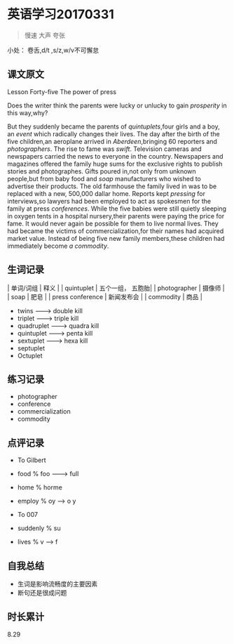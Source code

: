 # 英语学习20170331

> 慢速 大声 夸张

小处： 卷舌,d/t ,s/z,w/v不可懈怠

## 课文原文

Lesson Forty-five  The power of press

Does the writer think the parents were lucky or unlucky to gain _prosperity_ in this way,why?

But they suddenly became the parents of _quintuplets_,four girls and a boy, an _event_ which radically changes their lives.
The day after the birth of the five children,an aeroplane arrived in _Aberdeen_,bringing 60 reporters and _photographers_.
The rise to fame was _swift_.
Television cameras and newspapers carried the news to everyone in the country.
Newspapers and magazines offered the family huge sums for the exclusive rights to publish stories and photographes.
Gifts poured in,not only from unknown people,but from baby food and _soap_ manufacturers who wished to advertise their products.
The old farmhouse the family lived in was to be replaced with a new, 500,000 dallar home.
Reports kept _pressing_ for interviews,so lawyers had been employed to act as spokesmen for the family at press _conferences_.
While the five babies were still quietly sleeping in oxygen tents in a  hospital nursery,their parents were paying the price for fame.
It would never again be possible for them to live normal lives.
They had became the victims of commercialization,for their names had acquired market value.
Instead of being five new family members,these children had immediately become _a commodity_.

## 生词记录
| 单词/词组 | 释义  |
| quintuplet | 五个一组， 五胞胎|
| photographer | 摄像师 |
| soap | 肥皂 |
| press conference | 新闻发布会 |
| commodity | 商品 | 

* twins           ---> double kill
* triplet         ---> triple kill
* quadruplet      ---> quadra kill
* quintuplet      ---> penta kill 
* sextuplet       ---> hexa kill 
* septuplet       
* Octuplet 

## 练习记录
* photographer
* conference 
* commercialization
* commodity
 
## 点评记录
* To Gilbert
 * food  % foo ---> full
 * home  %  horme 
 * employ % oy --> o y

* To 007
 * suddenly % su 
 * lives % v --> f
 
## 自我总结
* 生词是影响流畅度的主要因素
* 断句还是很成问题


## 时长累计
8.29

